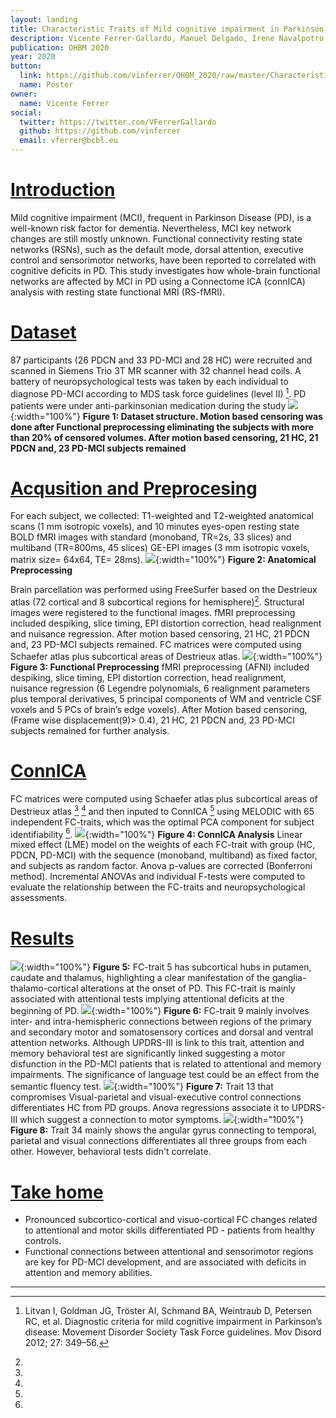 ```yaml
---
layout: landing
title: Characteristic Traits of Mild cognitive impairment in Parkinson's disease
description: Vicente Ferrer-Gallardo, Manuel Delgado, Irene Navalpotro, Stefano Moia, Manuel Carreiras, Pedro M. Paz Alonso, María Cruz Rodriguez-Oroz, César Caballero-Gaudes
publication: OHBM 2020
year: 2020
button:
  link: https://github.com/vinferrer/OHBM_2020/raw/master/Characteristic_Traits_of_MCI_in_PD.pdf
  name: Poster
owner:
  name: Vicente Ferrer
social:
  twitter: https://twitter.com/VFerrerGallardo
  github: https://github.com/vinferrer
  email: vferrer@bcbl.eu
---
```



# [Introduction](#Introduction)

Mild cognitive impairment (MCI), frequent in Parkinson Disease (PD), is a well-known risk factor for dementia. Nevertheless, MCI key network changes are still mostly unknown. Functional connectivity resting state networks (RSNs), such as the default mode, dorsal attention, executive control and sensorimotor networks, have been reported to correlated with cognitive deficits in PD. This study investigates how whole-brain functional networks are affected by MCI in PD using a Connectome ICA (connICA) analysis with resting state functional MRI (RS-fMRI).

# [Dataset](#Dataset)
87 participants (26 PDCN and 33 PD-MCI and 28 HC) were recruited and scanned in Siemens Trio 3T MR scanner with 32 channel head coils. A battery of neuropsychological tests was taken by each individual to diagnose PD-MCI according to MDS task force guidelines (level II) [^1]. PD patients were under anti-parkinsonian medication during the study
![](./images/dataset.jpg){:width="100%"}
**Figure 1: Dataset structure. Motion based censoring was done after Functional preprocessing eliminating the subjects with more than 20% of censored volumes. After motion based censoring, 21 HC, 21 PDCN and, 23 PD-MCI subjects remained**

# [Acqusition and Preprocesing](#Preprocesing)
For each subject, we collected: T1-weighted and T2-weighted anatomical scans (1 mm isotropic voxels), and 10 minutes eyes-open resting state BOLD fMRI images with standard (monoband, TR=2s, 33 slices) and multiband (TR=800ms, 45 slices) GE-EPI images (3 mm isotropic voxels, matrix size= 64x64, TE= 28ms). 
![](./images/Anatomical_preprocessing.jpg){:width="100%"}
**Figure 2: Anatomical Preprocessing**

Brain parcellation was performed using FreeSurfer based on the Destrieux atlas (72 cortical and 8 subcortical regions for hemisphere)[^2]. Structural images were registered to the functional images.
fMRI preprocessing included despiking, slice timing, EPI distortion correction, head realignment and nuisance regression. After motion based censoring, 21 HC, 21 PDCN and, 23 PD-MCI subjects remained. FC matrices were computed using Schaefer atlas plus subcortical areas of Destrieux atlas.
![](./images/Functional_preprocessing.jpg){:width="100%"}
**Figure 3: Functional Preprocessing**
fMRI preprocessing (AFNI) included despiking, slice timing, EPI distortion correction, head realignment, nuisance regression (6 Legendre polynomials, 6 realignment parameters plus temporal derivatives, 5 principal components of WM and ventricle CSF voxels and 5 PCs of brain’s edge voxels). After Motion based censoring, (Frame wise displacement(9)> 0.4), 21 HC, 21 PDCN and, 23 PD-MCI subjects remained for further analysis.

# [ConnICA](#ConnICA)
FC matrices were computed using Schaefer atlas plus subcortical areas of Destrieux atlas [^3] [^4] and then inputed to ConnICA [^5] using MELODIC with 65 independent FC-traits, which was the optimal PCA component for subject identifiability [^6]. 
![](./images/ConnICA.jpg){:width="100%"}
**Figure 4: ConnICA Analysis**
Linear mixed effect (LME) model on the weights of each FC-trait with group (HC, PDCN, PD-MCI) with the sequence (monoband, multiband) as fixed factor, and subjects as random factor. Anova p-values are corrected (Bonferroni method). Incremental ANOVAs and individual F-tests were computed to evaluate the relationship between the FC-traits and neuropsychological assessments.
# [Results](#Results)
![](./images/Trait5.jpg){:width="100%"}
**Figure 5:**
FC-trait 5 has subcortical hubs in putamen, caudate and thalamus, highlighting a clear manifestation of the ganglia-thalamo-cortical alterations at the onset of PD. This FC-trait is mainly associated with attentional tests implying attentional deficits at the beginning of PD.
![](./images/Trait9.jpg){:width="100%"}
**Figure 6:**
FC-trait 9 mainly involves inter- and intra-hemispheric connections between regions of the primary and secondary motor and somatosensory cortices and dorsal and ventral attention networks.  Although UPDRS-III is link to this trait, attention and memory behavioral test are significantly linked suggesting a motor disfunction in the PD-MCI patients that is related to attentional and memory impairments.  The significance of language test could be an effect from the semantic fluency test.
![](./images/Trait13.jpg){:width="100%"}
**Figure 7:**
Trait 13 that compromises Visual-parietal and visual-executive control connections differentiates HC from PD groups. Anova regressions associate it to UPDRS-III which suggest a connection to motor symptoms.
![](./images/Trait34.jpg){:width="100%"}
**Figure 8:**
Trait 34 mainly shows the angular gyrus connecting to temporal, parietal and visual connections differentiates all three groups from each other. However, behavioral tests didn't correlate.
# [Take home](#Take_home)
 - Pronounced subcortico-cortical and visuo-cortical FC changes related to attentional and motor skills differentiated PD - patients from healthy controls. 
 - Functional connections between attentional and sensorimotor regions are key for PD-MCI development, and are associated with deficits in attention and memory abilities.
---
[^1]: Litvan I, Goldman JG, Tröster AI, Schmand BA, Weintraub D, Petersen RC, et al. Diagnostic criteria for mild cognitive impairment in Parkinson’s disease: Movement Disorder Society Task Force guidelines. Mov Disord 2012; 27: 349–56.
[^2]:
[^3]:
[^4]:
[^5]:
[^6]: